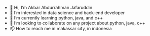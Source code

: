 - 👋 Hi, I’m Akbar Abdurrahman Jafaruddin
- 👀 I’m interested in data science and back-end developer
- 🌱 I’m currently learning python, java, and c++
- 💞️ I’m looking to collaborate on any project about python, java, c++
- 📫 How to reach me in makassar city, in indonesia

<!---
AkbarAj15/AkbarAj15 is a ✨ special ✨ repository because its `README.md` (this file) appears on your GitHub profile.
You can click the Preview link to take a look at your changes.
--->
